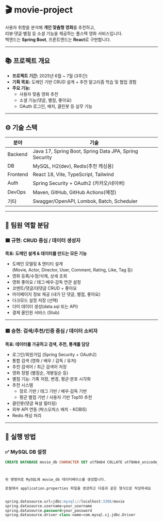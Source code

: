 # 🎬 movie-project

사용자 취향을 분석해 **개인 맞춤형 영화**를 추천하고,  
리뷰·댓글·별점 등 소셜 기능을 제공하는 풀스택 영화 서비스입니다.  
백엔드는 **Spring Boot**, 프론트엔드는 **React**로 구현합니다.

---

## 📚 프로젝트 개요

- **프로젝트 기간:** 2025년 6월 ~ 7월 (3주간)
- **기획 목표:** 도메인 기반 CRUD 설계 + 추천 알고리즘 학습 및 협업 경험
- **주요 기능:** 
  - 사용자 맞춤 영화 추천
  - 소셜 기능(댓글, 별점, 좋아요)
  - OAuth 로그인, 배치, 클린봇 등 실무 기능

---

## ⚙️ 기술 스택

| 분야       | 기술                                                         |
|------------|--------------------------------------------------------------|
| Backend    | Java 17, Spring Boot, Spring Data JPA, Spring Security       |
| DB         | MySQL, H2(dev), Redis(추천 캐싱용)                           |
| Frontend   | React 18, Vite, TypeScript, Tailwind                         |
| Auth       | Spring Security + OAuth2 (카카오/네이버)                     |
| DevOps     | Maven, GitHub, GitHub Actions(예정)                          |
| 기타       | Swagger/OpenAPI, Lombok, Batch, Scheduler                    |

---

## 👥 팀원 역할 분담

### 🟦 규현: CRUD 중심 / 데이터 생성자

**목표: 도메인 설계 & 데이터를 만드는 모든 기능**

- 도메인 모델링 & 엔티티 설계  
  (Movie, Actor, Director, User, Comment, Rating, Like, Tag 등)
- 영화 등록/수정/삭제, 상세 조회
- 영화 좋아요 / 태그·배우·감독 연관 설정
- 코멘트/댓글/대댓글 CRUD + 좋아요
- 마이페이지 정보 제공 (내가 단 댓글, 별점, 좋아요)
- 다크모드 설정 저장 (선택)
- 더미 데이터 생성(data.sql 또는 API)
- 결제 올인원 서비스 (Stub)

---

### 🟨 승현: 검색/추천/인증 중심 / 데이터 소비자

**목표: 데이터를 가공하고 검색, 추천, 통계를 담당**

- 로그인/회원가입 (Spring Security + OAuth2)
- 통합 검색 (영화 / 배우 / 감독 / 유저)
- 추천 검색어 / 최근 검색어 저장
- 영화 정렬 (별점순, 개봉일순 등)
- 별점 기능: 기록 저장, 변경, 평균·분포 시각화
- 추천 시스템
  - 장르 기반 / 태그 기반 / 배우·감독 기반
  - 평균 별점 기반 / 사용자 기반 Top10 추천
- 클린봇(댓글 욕설 필터링)
- 외부 API 연동 (박스오피스 배치 - KOBIS)
- Redis 캐싱 처리

---

## 🚀 실행 방법

### ✅ MySQL DB 설정

```sql
CREATE DATABASE movie_db CHARACTER SET utf8mb4 COLLATE utf8mb4_unicode_ci;



위 명령어로 MySQL에 movie_db 데이터베이스를 생성합니다.

로컬에서 application.properties 파일을 생성하고 다음과 같은 형식으로 작성하세요


spring.datasource.url=jdbc:mysql://localhost:3306/movie
spring.datasource.username=your_username
spring.datasource.password=your_password
spring.datasource.driver-class-name=com.mysql.cj.jdbc.Driver

